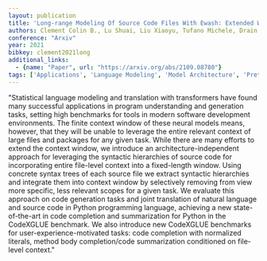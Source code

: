 ```yaml
---
layout: publication
title: 'Long-range Modeling Of Source Code Files With Ewash: Extended Window Access By Syntax Hierarchy'
authors: Clement Colin B., Lu Shuai, Liu Xiaoyu, Tufano Michele, Drain Dawn, Duan Nan, Sundaresan Neel, Svyatkovskiy Alexey
conference: "Arxiv"
year: 2021
bibkey: clement2021long
additional_links:
  - {name: "Paper", url: "https://arxiv.org/abs/2109.08780"}
tags: ['Applications', 'Language Modeling', 'Model Architecture', 'Pretraining Methods', 'RAG', 'Tools', 'Transformer']
---
```

"Statistical language modeling and translation with transformers have found many successful applications in program understanding and generation tasks, setting high benchmarks for tools in modern software development environments. The finite context window of these neural models means, however, that they will be unable to leverage the entire relevant context of large files and packages for any given task. While there are many efforts to extend the context window, we introduce an architecture-independent approach for leveraging the syntactic hierarchies of source code for incorporating entire file-level context into a fixed-length window. Using concrete syntax trees of each source file we extract syntactic hierarchies and integrate them into context window by selectively removing from view more specific, less relevant scopes for a given task. We evaluate this approach on code generation tasks and joint translation of natural language and source code in Python programming language, achieving a new state-of-the-art in code completion and summarization for Python in the CodeXGLUE benchmark. We also introduce new CodeXGLUE benchmarks for user-experience-motivated tasks: code completion with normalized literals, method body completion/code summarization conditioned on file-level context."
